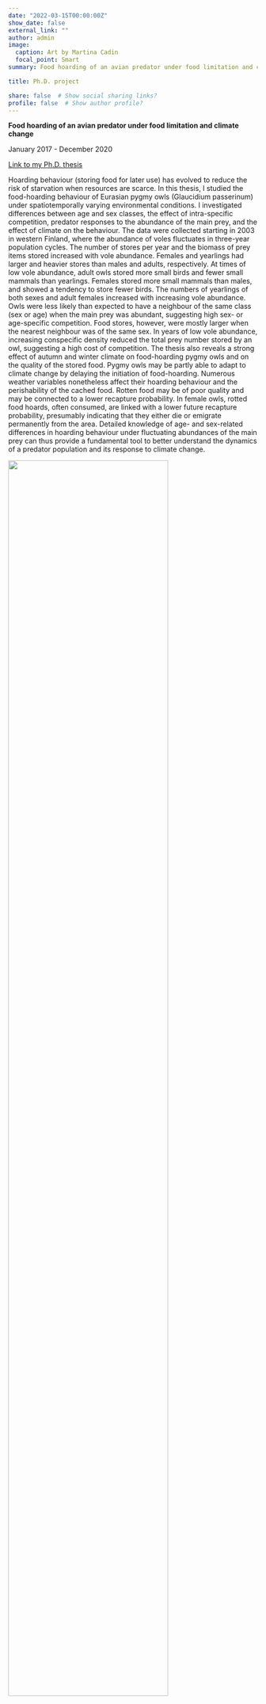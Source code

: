```yaml
---
date: "2022-03-15T00:00:00Z"
show_date: false
external_link: ""
author: admin
image: 
  caption: Art by Martina Cadin
  focal_point: Smart
summary: Food hoarding of an avian predator under food limitation and climate change

title: Ph.D. project

share: false  # Show social sharing links?
profile: false  # Show author profile?
---
```




__Food hoarding of an avian predator under food limitation and climate change__

January 2017 - December 2020

<a href="https://www.utupub.fi/handle/10024/150424 ">Link to my Ph.D. thesis</a>

Hoarding behaviour (storing food for later use) has evolved to reduce the risk of starvation when resources are scarce. In this thesis, I studied the food-hoarding behaviour of Eurasian pygmy owls (Glaucidium passerinum) under spatiotemporally varying environmental conditions. I investigated differences between age and sex classes, the effect of intra-specific competition, predator responses to the abundance of the main prey, and the effect of climate on the behaviour. The data were collected starting in 2003 in western Finland, where the abundance of voles fluctuates in three-year population cycles. The number of stores per year and the biomass of prey items stored increased with vole abundance. Females and yearlings had larger and heavier stores than males and adults, respectively. At times of low vole abundance, adult owls stored more small birds and fewer small mammals than yearlings. Females stored more small mammals than males, and showed a tendency to store fewer birds. The numbers of yearlings of both sexes and adult females increased with increasing vole abundance. Owls were less likely than expected to have a neighbour of the same class (sex or age) when the main prey was abundant, suggesting high sex- or age-specific competition. Food stores, however, were mostly larger when the nearest neighbour was of the same sex. In years of low vole abundance, increasing conspecific density reduced the total prey number stored by an owl, suggesting a high cost of competition. The thesis also reveals a strong effect of autumn and winter climate on food-hoarding pygmy owls and on the quality of the stored food. Pygmy owls may be partly able to adapt to climate change by delaying the initiation of food-hoarding. Numerous weather variables nonetheless affect their hoarding behaviour and the perishability of the cached food. Rotten food may be of poor quality and may be connected to a lower recapture probability. In female owls, rotted food hoards, often consumed, are linked with a lower future recapture probability, presumably indicating that they either die or emigrate permanently from the area. Detailed knowledge of age- and sex-related differences in hoarding behaviour under fluctuating abundances of the main prey can thus provide a fundamental tool to better understand the dynamics of a predator population and its response to climate change.


<img src="/project/projects_files/2.jpg" alt="" width="80%"/>

{{< gallery album="owls" >}}